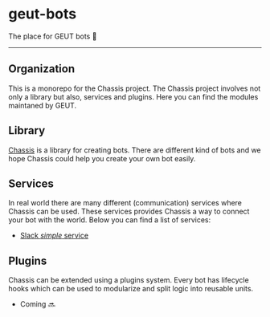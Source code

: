 # geut-bots
The place for GEUT bots :robot:

___

##  Organization

This is a monorepo for the Chassis project. The Chassis project involves not only a library but also, services and plugins. Here you can find the modules maintaned by GEUT.

## Library

[Chassis](/packages/chassis) is a library for creating bots. There are different kind of bots and we hope Chassis could help you create your own bot easily.

## Services

In real world there are many different (communication) services where Chassis can be used. These services provides Chassis a way to connect your bot with the world. Below you can find a list of services:

- [Slack _simple_ service](/packages/slack-service)

## Plugins

Chassis can be extended using a plugins system. Every bot has lifecycle hooks which can be used to modularize and split logic into reusable units.

- Coming :soon:
